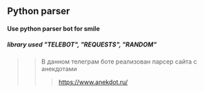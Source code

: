 ## Python parser
#### Use python parser bot for smile
##### library used "TELEBOT", "REQUESTS", "RANDOM"
>> В данном телеграм боте реализован парсер сайта с анекдотами
>>>https://www.anekdot.ru/